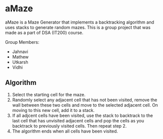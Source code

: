 # aMaze
aMaze is a Maze Generator that implements a backtracking algorithm and uses stacks to generate random mazes. This is a group project that was made as a part of DSA (IT200) course.

Group Members:
* Jahnavi
* Mathew
* Utkarsh
* Vidhi

## Algorithm
1) Select the starting cell for the maze.
2) Randomly select any adjacent cell that has not been visited, remove the wall between these two cells and move to the selected adjacent cell. On moving to this new cell, add it to a stack.
3) If all adjcent cells have been visited, use the stack to backtrack to the last cell that has unvisited adjacent cells and pop the cells as you backtrack to previously visited cells. Then repeat step 2.
4) The algorithm ends when all cells have been visited.
